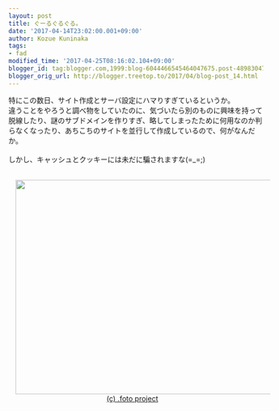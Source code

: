```yaml
---
layout: post
title: ぐーるぐるぐる。
date: '2017-04-14T23:02:00.001+09:00'
author: Kozue Kuninaka
tags:
- fad
modified_time: '2017-04-25T08:16:02.104+09:00'
blogger_id: tag:blogger.com,1999:blog-6044466545464047675.post-4898304798844758510
blogger_orig_url: http://blogger.treetop.to/2017/04/blog-post_14.html
---
```


特にこの数日、サイト作成とサーバ設定にハマりすぎているというか。<br />違うことをやろうと調べ物をしていたのに、気づいたら別のものに興味を持って脱線したり、謎のサブドメインを作りすぎ、略してしまったために何用なのか判らなくなったり、あちこちのサイトを並行して作成しているので、何がなんだか。<br /><br />しかし、キャッシュとクッキーには未だに騙されますな(=_=;)<br /><br /><div class="separator" style="clear: both; text-align: center;"><span style="margin-left: 1em; margin-right: 1em;"><img height="424" src="//blog.foto.ne.jp/free/images/fot0023-054_w420.jpg" width="640" /><br /><a href="https://free.foto.ne.jp/" target="_blank">(c) .foto project</a></span></div>